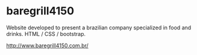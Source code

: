 # baregrill4150

Website developed to present a brazilian company specialized in food and drinks. HTML / CSS / bootstrap.

http://www.baregrill4150.com.br/
